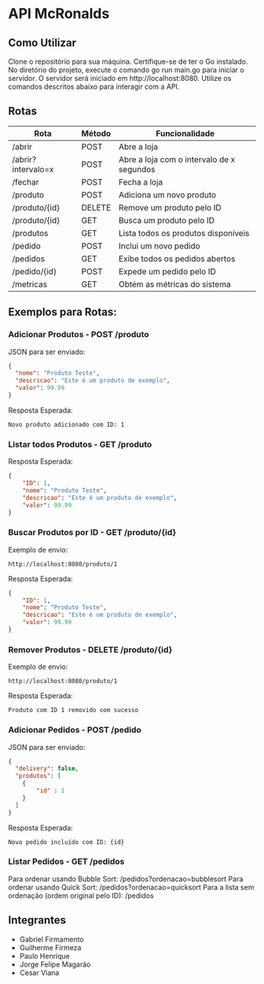 # API McRonalds

## Como Utilizar

Clone o repositório para sua máquina.
Certifique-se de ter o Go instalado.
No diretório do projeto, execute o comando go run main.go para iniciar o servidor.
O servidor será iniciado em http://localhost:8080.
Utilize os comandos descritos abaixo para interagir com a API.

## Rotas

| Rota            | Método | Funcionalidade                       |
|-----------------|--------|--------------------------------------|
| /abrir          | POST   | Abre a loja                          |
| /abrir?intervalo=x | POST   | Abre a loja com o intervalo de x segundos                   |
| /fechar         | POST   | Fecha a loja                         |
| /produto        | POST   | Adiciona um novo produto             |
| /produto/{id}   | DELETE | Remove um produto pelo ID            |
| /produto/{id}   | GET    | Busca um produto pelo ID             |
| /produtos       | GET    | Lista todos os produtos disponíveis  |
| /pedido         | POST   | Inclui um novo pedido                |
| /pedidos        | GET    | Exibe todos os pedidos abertos       |
| /pedido/{id}    | POST   | Expede um pedido pelo ID             |
| /metricas       | GET    | Obtém as métricas do sistema         |


## Exemplos para Rotas:

### Adicionar Produtos - POST /produto

JSON para ser enviado:
```json
{
  "nome": "Produto Teste",
  "descricao": "Este é um produto de exemplo",
  "valor": 99.99
}
```
Resposta Esperada:
```
Novo produto adicionado com ID: 1
```

### Listar todos Produtos - GET /produto

Resposta Esperada:
```json
{
    "ID": 1,
    "nome": "Produto Teste",
    "descricao": "Este é um produto de exemplo",
    "valor": 99.99
}
```

### Buscar Produtos por ID - GET /produto/{id}

Exemplo de envio:
```
http://localhost:8080/produto/1
```
Resposta Esperada:
```json
{
    "ID": 1,
    "nome": "Produto Teste",
    "descricao": "Este é um produto de exemplo",
    "valor": 99.99
}
```

### Remover Produtos - DELETE /produto/{id}

Exemplo de envio:
```
http://localhost:8080/produto/1
```
Resposta Esperada:
```
Produto com ID 1 removido com sucesso
```

### Adicionar Pedidos - POST /pedido

JSON para ser enviado:
```json
{
  "delivery": false,
  "produtos": [
    {
        "id" : 1
    }
  ]
}
```
Resposta Esperada:
```
Novo pedido incluído com ID: {id}
```

### Listar Pedidos - GET /pedidos

Para ordenar usando Bubble Sort: /pedidos?ordenacao=bubblesort
Para ordenar usando Quick Sort: /pedidos?ordenacao=quicksort
Para a lista sem ordenação (ordem original pelo ID): /pedidos

## Integrantes

- Gabriel Firmamento
- Guilherme Firmeza
- Paulo Henrique
- Jorge Felipe Magarão
- Cesar Viana
